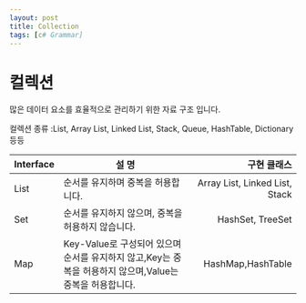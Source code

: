 ```yaml
---
layout: post
title: Collection
tags: [c# Grammar]
---
```


# 컬렉션
많은 데이터 요소를 효율적으로 관리하기 위한 자료 구조 입니다.

컬렉션 종류 :List, Array List, Linked List, Stack, Queue, HashTable, Dictionary 등등

|Interface|  설 명  |구현 클래스|
|:---|------|---:|
|List|순서를 유지하며 중복을 허용합니다.|Array List, Linked List, Stack|
|Set|순서를 유지하지 않으며, 중복을 허용하지 않습니다.|HashSet, TreeSet|
|Map|Key-Value로 구성되어 있으며 순서를 유지하지 않고,Key는 중복을 허용하지 않으며,Value는 중복을 허용합니다.|HashMap,HashTable|

